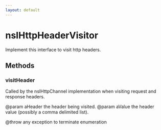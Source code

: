 ```yaml
---
layout: default
---
```


# nsIHttpHeaderVisitor #

Implement this interface to visit http headers.


## Methods ##

### visitHeader ###

Called by the nsIHttpChannel implementation when visiting request and
response headers.

@param aHeader
       the header being visited.
@param aValue
       the header value (possibly a comma delimited list).

@throw any exception to terminate enumeration

